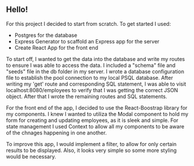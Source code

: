 ## Hello!

For this project I decided to start from scratch.  To get started I used:

- Postgres for the database
- Express Generator to scaffold an Express app for the server
- Create React App for the front end

To start off, I wanted to get the data into the database and write my routes to ensure I was able to access the data.  I included a "schema" file and "seeds" file in the db folder in my server. I wrote a database configuration file to establish the pool connection to my local PSQL database. After writing my 'get' route and corresponding SQL statement, I was able to visit localhost:8080/employees to verify that I was getting the correct JSON object.  After that I wrote the remaining routes and SQL statements.

For the front end of the app, I decided to use the React-Boostrap library for my components.  I knew I wanted to utiliza the Modal component to hold my form for creating and updating employees, as it is sleek and simple.  For state management I used Context to allow all my components to be aware of the chnages happening in one another.

To improve this app, I would implement a filter, to allow for only certain results to be displayed.  Also, it looks very simple so some more styling would be necessary.